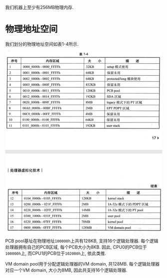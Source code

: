 
我们机器上至少有256MB物理内存.

# 物理地址空间

我们划分的物理地址空间如表1-4所示.

![2020-02-11-14-33-45.png](./images/2020-02-11-14-33-45.png)

PCB pool基址在物理地址`100000h`上共有128KB, 支持16个逻辑处理器. 每个逻辑处理器拥有自己的PCB区域, 每个PCB大小为8KB. 因此, CPU0的PCB位于`100000h`上, 而CPU1的PCB位于`102000h`上, 依此类推.

VM domain pool用于分配逻辑处理器的VM domain, 共128MB. 每个逻辑处理器对应一个VM domain, 大小为8MB, 因此共支持16个逻辑处理器.

